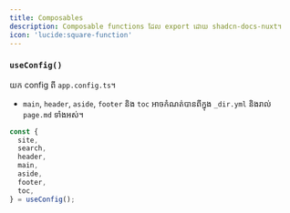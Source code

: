 ```yaml
---
title: Composables
description: Composable functions ដែល export ដោយ shadcn-docs-nuxt។
icon: 'lucide:square-function'
---
```


### `useConfig()`

យក config ពី `app.config.ts`។

- `main`, `header`, `aside`, `footer` និង `toc` អាចកំណត់បានពីក្នុង `_dir.yml` និងរាល់ `page.md` ទាំងអស់។

```ts
const {
  site,
  search,
  header,
  main,
  aside,
  footer,
  toc,
} = useConfig();
```
